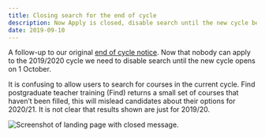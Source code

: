 ```yaml
---
title: Closing search for the end of cycle
description: Now Apply is closed, disable search until the new cycle begins
date: 2019-09-10
---
```


A follow-up to our original [end of cycle notice](/find-teacher-training/end-of-cycle-notice). Now that nobody can apply to the 2019/2020 cycle we need to disable search until the new cycle opens on 1 October.

It is confusing to allow users to search for courses in the current cycle. Find postgraduate teacher training (Find) returns a small set of courses that haven’t been filled, this will mislead candidates about their options for 2020/21. It is not clear that results shown are just for 2019/20.

![Screenshot of landing page with closed message.](course-search-disabled.png "Course search disabled page")
